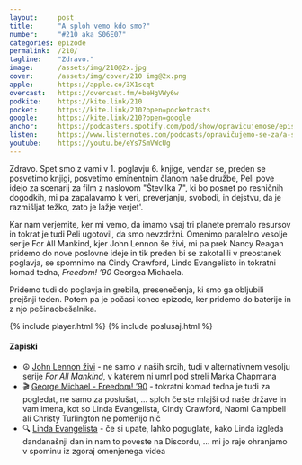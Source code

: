 ```yaml
---
layout: 	post
title:  	"A sploh vemo kdo smo?"
number: 	"#210 aka S06E07"
categories:	epizode
permalink:	/210/
tagline: 	"Zdravo."
image:		/assets/img/210@2x.jpg
cover:		/assets/img/cover/210 img@2x.png
apple:		https://apple.co/3X1scqt
overcast:	https://overcast.fm/+beHgVWy6w
podkite:	https://kite.link/210
pocket:		https://kite.link/210?open=pocketcasts
google:		https://kite.link/210?open=google
anchor:		https://podcasters.spotify.com/pod/show/opravicujemose/episodes/A-sploh-vemo-kdo-smo-e2kdm3l
listen:		https://www.listennotes.com/podcasts/opravičujemo-se-za/a-sploh-vemo-kdo-smo-kKmqRL4OxT7/embed/
youtube:	https://youtu.be/eYs7SmVWcUg
---
```


Zdravo. Spet smo z vami v 1. poglavju 6. knjige, vendar se, preden se posvetimo knjigi, posvetimo eminentnim članom naše družbe, Peli pove idejo za scenarij za film z naslovom "Številka 7", ki bo posnet po resničnih dogodkih, mi pa zapalavamo k veri, preverjanju, svobodi, in dejstvu, da je razmišljat težko, zato je lažje verjet'. 

Kar nam verjemite, ker mi vemo, da imamo vsaj tri planete premalo resursov in tokrat je tudi Peli ugotovil, da smo nevzdržni. Omenimo paralelno vesolje serije For All Mankind, kjer John Lennon še živi, mi pa prek Nancy Reagan pridemo do nove poslovne ideje in tik preden bi se zakotalili v preostanek poglavja, se spomnimo na Cindy Crawford, Lindo Evangelisto in tokratni komad tedna, *Freedom! ’90* Georgea Michaela. 

Pridemo tudi do poglavja in grebila, presenečenja, ki smo ga obljubili prejšnji teden. Potem pa je počasi konec epizode, ker pridemo do baterije in z njo pečinaobešalnika. 

{% include player.html %}
{% include poslusaj.html %}

<!--break-->

#### Zapiski

- ☮️ [John Lennon živi](https://www.youtube.com/watch?v=w9A-I_1Nqzs) - ne samo v naših srcih, tudi v alternativnem vesolju serije *For All Mankind*, v katerem ni umrl pod streli Marka Chapmana 
- 🎬 [George Michael - Freedom! ’90](https://www.youtube.com/watch?v=diYAc7gB-0A) - tokratni komad tedna je tudi za pogledat, ne samo za poslušat, ... sploh če ste mlajši od naše države in vam imena, kot so Linda Evangelista, Cindy Crawford, Naomi Campbell ali Christy Turlington ne pomenijo nič 
- 🔍 [Linda Evangelista](https://www.google.com/search?hl=en&q=Linda%20Evangelista) - če si upate, lahko poguglate, kako Linda izgleda dandanašnji dan in nam to poveste na Discordu, ... mi jo raje ohranjamo v spominu iz zgoraj omenjenega videa 